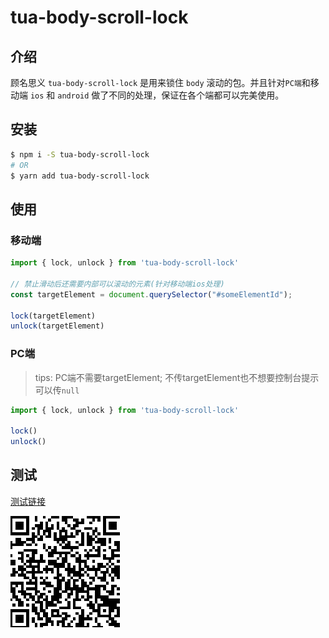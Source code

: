# tua-body-scroll-lock

## 介绍
顾名思义 `tua-body-scroll-lock` 是用来锁住 `body` 滚动的包。并且针对`PC端`和移动端 `ios` 和 `android` 做了不同的处理，保证在各个端都可以完美使用。

## 安装

```bash
$ npm i -S tua-body-scroll-lock
# OR
$ yarn add tua-body-scroll-lock
```

## 使用

### 移动端

```js
import { lock, unlock } from 'tua-body-scroll-lock'

// 禁止滑动后还需要内部可以滚动的元素(针对移动端ios处理)
const targetElement = document.querySelector("#someElementId");

lock(targetElement)
unlock(targetElement)
```
### PC端

> tips: PC端不需要targetElement; 不传targetElement也不想要控制台提示可以传`null`

```js
import { lock, unlock } from 'tua-body-scroll-lock'

lock()
unlock()
```

## 测试
[测试链接](https://tuateam.github.io/tua-body-scroll-lock)

![bodyScrollLock](./tua-bsl.png)
